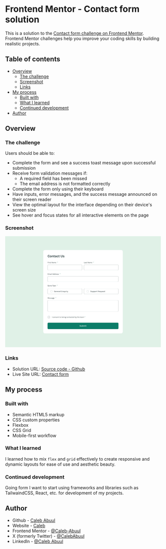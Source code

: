 # Frontend Mentor - Contact form solution

This is a solution to the [Contact form challenge on Frontend Mentor](https://www.frontendmentor.io/challenges/contact-form--G-hYlqKJj). Frontend Mentor challenges help you improve your coding skills by building realistic projects.

## Table of contents

- [Overview](#overview)
  - [The challenge](#the-challenge)
  - [Screenshot](#screenshot)
  - [Links](#links)
- [My process](#my-process)
  - [Built with](#built-with)
  - [What I learned](#what-i-learned)
  - [Continued development](#continued-development)
- [Author](#author)

## Overview

### The challenge

Users should be able to:

- Complete the form and see a success toast message upon successful submission
- Receive form validation messages if:
  - A required field has been missed
  - The email address is not formatted correctly
- Complete the form only using their keyboard
- Have inputs, error messages, and the success message announced on their screen reader
- View the optimal layout for the interface depending on their device's screen size
- See hover and focus states for all interactive elements on the page

### Screenshot

![](./design/desktop-design.jpg)

### Links

- Solution URL: [Source code - Github](https://github.com/Caleb-Abuul/contact-form)
- Live Site URL: [Contact form](https://caleb-abuul.github.io/contact-form/)

## My process

### Built with

- Semantic HTML5 markup
- CSS custom properties
- Flexbox
- CSS Grid
- Mobile-first workflow

### What I learned

I learned how to mix `flex` and `grid` effectively to create responsive and dynamic layouts for ease of use and aesthetic beauty.

### Continued development

Going form I want to start using frameworks and libraries such as TailwaindCSS, React, etc. for development of my projects.

## Author

- Github - [Caleb Abuul](https://github.com/Caleb-Abuul)
- Website - [Caleb](https://https://caleb-abuul.github.io/caleb/)
- Frontend Mentor - [@Caleb-Abuul](https://www.frontendmentor.io/profile/Caleb-Abuul)
- X (formerly Twitter) - [@CalebAbuul](https://www.x.com/CalebAbuul)
- LinkedIn - [@Caleb Abuul](www.linedin.com/in/caleb-abuul)
